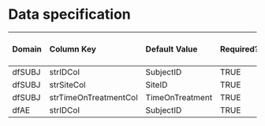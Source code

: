 # Data specification

|**Domain** |**Column Key**        |**Default Value** |**Required?** |**Require Unique Values?** |
|:----------|:---------------------|:-----------------|:-------------|:--------------------------|
|dfSUBJ     |strIDCol              |SubjectID         |TRUE          |TRUE                       |
|dfSUBJ     |strSiteCol            |SiteID            |TRUE          |FALSE                      |
|dfSUBJ     |strTimeOnTreatmentCol |TimeOnTreatment   |TRUE          |FALSE                      |
|dfAE       |strIDCol              |SubjectID         |TRUE          |FALSE                      |
